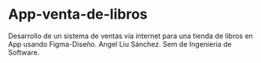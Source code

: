 # App-venta-de-libros
Desarrollo de un sistema de ventas vía internet para una tienda de libros en App usando Figma-Diseño. Angel Liu Sánchez. Sem de Ingenieria de Software.
